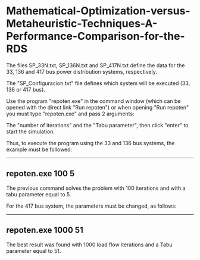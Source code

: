 # Mathematical-Optimization-versus-Metaheuristic-Techniques-A-Performance-Comparison-for-the-RDS

The files SP_33N.txt, SP_136N.txt and SP_417N.txt define the data for the 33, 136 and 417 bus power distribution systems, respectively.

The "SP_Configuracion.txt" file defines which system will be executed (33, 136 or 417 bus).

Use the program "repoten.exe" in the command window (which can be opened with the direct link "Run repoten") or when opening "Run repoten" you must type "repoten.exe" and pass 2 arguments:

The "number of iterations" and the "Tabu parameter", then click "enter" to start the simulation.

Thus, to execute the program using the 33 and 136 bus systems, the example must be followed:

------------------------------
repoten.exe 100 5
------------------------------

The previous command solves the problem with 100 iterations and with a tabu parameter equal to 5.

For the 417 bus system, the parameters must be changed, as follows:

------------------------------
repoten.exe 1000 51
------------------------------

The best result was found with 1000 load flow iterations and a Tabu parameter equal to 51.
